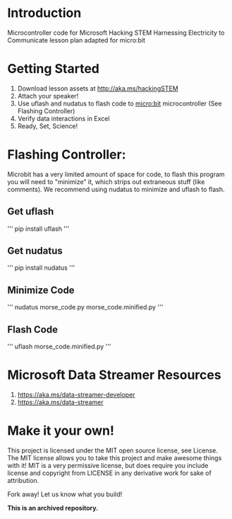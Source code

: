 # Introduction
Microcontroller code for Microsoft Hacking STEM Harnessing Electricity to Communicate lesson plan adapted for micro:bit

# Getting Started
1. Download lesson assets at http://aka.ms/hackingSTEM
1. Attach your speaker!
1. Use uflash and nudatus to flash code to [micro:bit](http://microbit.org/) microcontroller (See Flashing Controller)
1. Verify data interactions in Excel
1. Ready, Set, Science!

# Flashing Controller:
Microbit has a very limited amount of space for code, to flash this program you will need to "minimize" it, which strips out extraneous stuff (like comments). We recommend using nudatus to minimize and uflash to flash.

## Get uflash
'''
pip install uflash
'''

## Get nudatus
'''
pip install nudatus
'''

## Minimize Code
'''
nudatus morse_code.py morse_code.minified.py
'''

## Flash Code
'''
 uflash morse_code.minified.py
'''

# Microsoft Data Streamer Resources
1. https://aka.ms/data-streamer-developer
1. https://aka.ms/data-streamer

# Make it your own!
This project is licensed under the MIT open source license, see License. The MIT license allows you to take this project and make awesome things with it! MIT is a very permissive license, but does require you include license and copyright from LICENSE in any derivative work for sake of attribution.

Fork away! Let us know what you build!

**This is an archived repository.**
